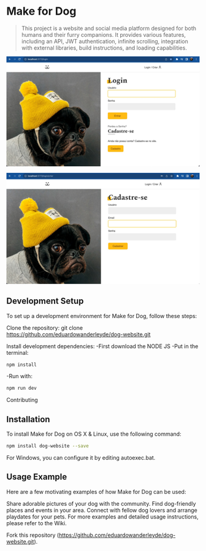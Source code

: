 # Make for Dog

> This project is a website and social media platform designed for both humans and their furry companions. It provides various features, including an API, JWT authentication, infinite scrolling, integration with external libraries, build instructions, and loading capabilities.

![Website Screenshot](LoginPage.jpeg)

![Website Screenshot](Register.jpeg)

## Development Setup
To set up a development environment for Make for Dog, follow these steps:

Clone the repository: git clone https://github.com/eduardowanderleyde/dog-website.git

Install development dependencies:
-First  download the NODE JS
-Put in the terminal:
```sh
npm install
```
-Run with:
```sh
npm run dev
```

Contributing

## Installation

To install Make for Dog on OS X & Linux, use the following command:

```sh
npm install dog-website --save
```
For Windows, you can configure it by editing autoexec.bat.

## Usage Example
Here are a few motivating examples of how Make for Dog can be used:

Share adorable pictures of your dog with the community.
Find dog-friendly places and events in your area.
Connect with fellow dog lovers and arrange playdates for your pets.
For more examples and detailed usage instructions, please refer to the Wiki.


Fork this repository (https://github.com/eduardowanderleyde/dog-website.git).
